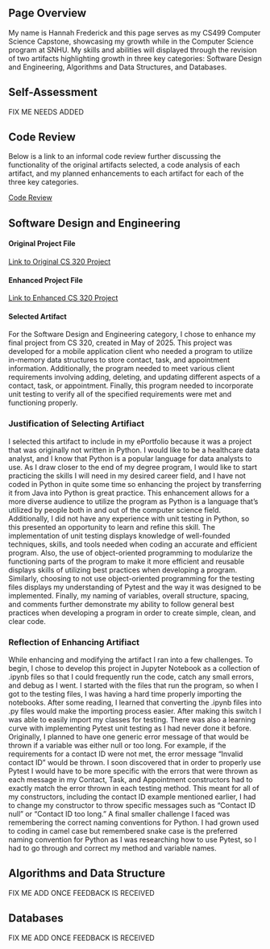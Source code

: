 ## **Page Overview**
My name is Hannah Frederick and this page serves as my CS499 Computer Science Capstone, showcasing my growth while in the Computer Science program at SNHU. My skills and abilities will displayed through the revision of two artifacts highlighting growth in three key categories: Software Design and Engineering, Algorithms and Data Structures, and Databases.

## **Self-Assessment**
FIX ME NEEDS ADDED

## **Code Review**
Below is a link to an informal code review further discussing the functionality of the original artifacts selected, a code analysis of each artifact, and my planned enhancements to each artifact for each of the three key categories.

[Code Review](https://www.youtube.com/watch?v=SFkBWl7zdB0)

## **Software Design and Engineering**

#### **Original Project File**
[Link to Original CS 320 Project](https://github.com/hfrederick01/hfrederick01.github.io/tree/main/CS%20320%20Project)

#### **Enhanced Project File**
[Link to Enhanced CS 320 Project](https://github.com/hfrederick01/hfrederick01.github.io/tree/main/CS%20320%20Enhancement)

#### **Selected Artifact**
For the Software Design and Engineering category, I chose to enhance my final project from CS 320, created in May of 2025. This project was developed for a mobile application client who needed a program to utilize in-memory data structures to store contact, task, and appointment information. Additionally, the program needed to meet various client requirements involving adding, deleting, and updating different aspects of a contact, task, or appointment. Finally, this program needed to incorporate unit testing to verify all of the specified requirements were met and functioning properly.

### **Justification of Selecting Artifiact**
I selected this artifact to include in my ePortfolio because it was a project that was originally not written in Python. I would like to be a healthcare data analyst, and I know that Python is a popular language for data analysts to use. As I draw closer to the end of my degree program, I would like to start practicing the skills I will need in my desired career field, and I have not coded in Python in quite some time so enhancing the project by transferring it from Java into Python is great practice. This enhancement allows for a more diverse audience to utilize the program as Python is a language that’s utilized by people both in and out of the computer science field. Additionally, I did not have any experience with unit testing in Python, so this presented an opportunity to learn and refine this skill. The implementation of unit testing displays knowledge of well-founded techniques, skills, and tools needed when coding an accurate and efficient program. Also, the use of object-oriented programming to modularize the functioning parts of the program to make it more efficient and reusable displays skills of utilizing best practices when developing a program. Similarly, choosing to not use object-oriented programming for the testing files displays my understanding of Pytest and the way it was designed to be implemented. Finally, my naming of variables, overall structure, spacing, and comments further demonstrate my ability to follow general best practices when developing a program in order to create simple, clean, and clear code.

### **Reflection of Enhancing Artifiact**
While enhancing and modifying the artifact I ran into a few challenges. To begin, I chose to develop this project in Jupyter Notebook as a collection of .ipynb files so that I could frequently run the code, catch any small errors, and debug as I went. I started with the files that run the program, so when I got to the testing files, I was having a hard time properly importing the notebooks. After some reading, I learned that converting the .ipynb files into .py files would make the importing process easier. After making this switch I was able to easily import my classes for testing. There was also a learning curve with implementing Pytest unit testing as I had never done it before. Originally, I planned to have one generic error message of that would be thrown if a variable was either null or too long. For example, if the requirements for a contact ID were not met, the error message “Invalid contact ID” would be thrown. I soon discovered that in order to properly use Pytest I would have to be more specific with the errors that were thrown as each message in my Contact, Task, and Appointment constructors had to exactly match the error thrown in each testing method. This meant for all of my constructors, including the contact ID example mentioned earlier, I had to change my constructor to throw specific messages such as “Contact ID null” or “Contact ID too long.” A final smaller challenge I faced was remembering the correct naming conventions for Python. I had grown used to coding in camel case but remembered snake case is the preferred naming convention for Python as I was researching how to use Pytest, so I had to go through and correct my method and variable names.

## **Algorithms and Data Structure**
FIX ME ADD ONCE FEEDBACK IS RECEIVED

## **Databases**
FIX ME ADD ONCE FEEDBACK IS RECEIVED

